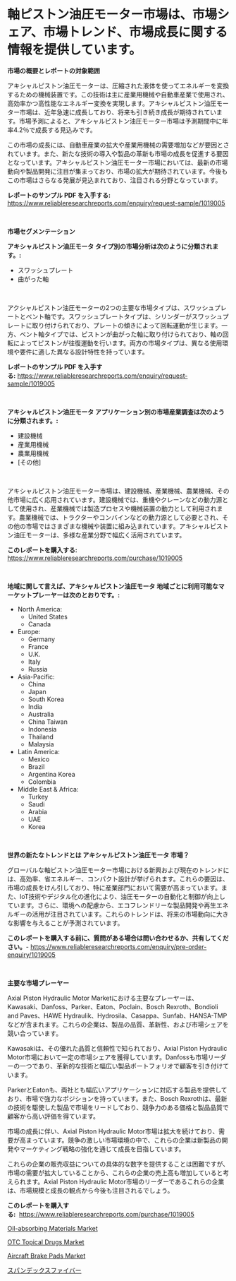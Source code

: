 <p><h1>軸ピストン油圧モーター市場は、市場シェア、市場トレンド、市場成長に関する情報を提供しています。</h1></p><p><strong>市場の概要とレポートの対象範囲</strong></p>
<p><p>アキシャルピストン油圧モーターは、圧縮された液体を使ってエネルギーを変換するための機械装置です。この技術は主に産業用機械や自動車産業で使用され、高効率かつ高性能なエネルギー変換を実現します。アキシャルピストン油圧モーター市場は、近年急速に成長しており、将来も引き続き成長が期待されています。市場予測によると、アキシャルピストン油圧モーター市場は予測期間中に年率4.2％で成長する見込みです。</p><p>この市場の成長には、自動車産業の拡大や産業用機械の需要増加などが要因とされています。また、新たな技術の導入や製品の革新も市場の成長を促進する要因となっています。アキシャルピストン油圧モーター市場においては、最新の市場動向や製品開発に注目が集まっており、市場の拡大が期待されています。今後もこの市場はさらなる発展が見込まれており、注目される分野となっています。</p></p>
<p><strong>レポートのサンプル PDF を入手する:</strong> <a href="https://www.reliableresearchreports.com/enquiry/request-sample/1019005">https://www.reliableresearchreports.com/enquiry/request-sample/1019005</a></p>
<p>&nbsp;</p>
<p><strong>市場セグメンテーション</strong></p>
<p><strong>アキシャルピストン油圧モータ タイプ別の市場分析は次のように分類されます。:</strong></p>
<p><ul><li>スワッシュプレート</li><li>曲がった軸</li></ul></p>
<p>&nbsp;</p>
<p><p>アクシャルピストン油圧モーターの2つの主要な市場タイプは、スワッシュプレートとベント軸です。スワッシュプレートタイプは、シリンダーがスワッシュプレートに取り付けられており、プレートの傾きによって回転運動が生じます。一方、ベント軸タイプでは、ピストンが曲がった軸に取り付けられており、軸の回転によってピストンが往復運動を行います。両方の市場タイプは、異なる使用環境や要件に適した異なる設計特性を持っています。</p></p>
<p><strong>レポートのサンプル PDF を入手する:</strong>&nbsp;<a href="https://www.reliableresearchreports.com/enquiry/request-sample/1019005">https://www.reliableresearchreports.com/enquiry/request-sample/1019005</a></p>
<p>&nbsp;</p>
<p><strong> アキシャルピストン油圧モータ アプリケーション別の市場産業調査は次のように分類されます。:</strong></p>
<p><ul><li>建設機械</li><li>産業用機械</li><li>農業用機械</li><li>[その他]</li></ul></p>
<p>&nbsp;</p>
<p><p>アキシャルピストン油圧モーター市場は、建設機械、産業機械、農業機械、その他市場に広く応用されています。建設機械では、重機やクレーンなどの動力源として使用され、産業機械では製造プロセスや機械装置の動力として利用されます。農業機械では、トラクターやコンバインなどの動力源として必要とされ、その他の市場ではさまざまな機械や装置に組み込まれています。アキシャルピストン油圧モーターは、多様な産業分野で幅広く活用されています。</p></p>
<p><strong>このレポートを購入する:</strong>&nbsp; <a href="https://www.reliableresearchreports.com/purchase/1019005">https://www.reliableresearchreports.com/purchase/1019005</a></p>
<p>&nbsp;</p>
<p><strong>地域に関して言えば、アキシャルピストン油圧モータ 地域ごとに利用可能なマーケットプレーヤーは次のとおりです。:</strong></p>
<p><ul>
    <li>
        North America:
        <ul>
            <li>United States</li>
            <li>Canada</li>
        </ul>
    </li>
    <li>
        Europe:
        <ul>
            <li>Germany</li>
            <li>France</li>
            <li>U.K.</li>
            <li>Italy</li>
            <li>Russia</li>
        </ul>
    </li>
    <li>
        Asia-Pacific:
        <ul>
            <li>China</li>
            <li>Japan</li>
            <li>South Korea</li>
            <li>India</li>
            <li>Australia</li>
            <li>China Taiwan</li>
            <li>Indonesia</li>
            <li>Thailand</li>
            <li>Malaysia</li>
        </ul>
    </li>
    <li>
        Latin America:
        <ul>
            <li>Mexico</li>
            <li>Brazil</li>
            <li>Argentina Korea</li>
            <li>Colombia</li>
        </ul>
    </li>
    <li>
        Middle East & Africa:
        <ul>
            <li>Turkey</li>
            <li>Saudi</li>
            <li>Arabia</li>
            <li>UAE</li>
            <li>Korea</li>
        </ul>
    </li>
    </ul></p>
<p>&nbsp;</p>
<p><strong>世界の新たなトレンドとは アキシャルピストン油圧モータ 市場？</strong></p>
<p><p>グローバルな軸ピストン油圧モーター市場における新興および現在のトレンドには、高効率、省エネルギー、コンパクト設計が挙げられます。これらの要因は、市場の成長をけん引しており、特に産業部門において需要が高まっています。また、IoT技術やデジタル化の進化により、油圧モーターの自動化と制御が向上しています。さらに、環境への配慮から、エコフレンドリーな製品開発や再生エネルギーの活用が注目されています。これらのトレンドは、将来の市場動向に大きな影響を与えることが予測されています。</p></p>
<p><strong>このレポートを購入する前に、質問がある場合は問い合わせるか、共有してください。</strong>- <a href="https://www.reliableresearchreports.com/enquiry/pre-order-enquiry/1019005">https://www.reliableresearchreports.com/enquiry/pre-order-enquiry/1019005</a></p>
<p>&nbsp;</p>
<p><strong>主要な市場プレーヤー</strong></p>
<p><p>Axial Piston Hydraulic Motor Marketにおける主要なプレーヤーは、Kawasaki、Danfoss、Parker、Eaton、Poclain、Bosch Rexroth、Bondioli and Paves、HAWE Hydraulik、Hydrosila、Casappa、Sunfab、HANSA-TMPなどが含まれます。これらの企業は、製品の品質、革新性、および市場シェアを競い合っています。</p><p>Kawasakiは、その優れた品質と信頼性で知られており、Axial Piston Hydraulic Motor市場において一定の市場シェアを獲得しています。Danfossも市場リーダーの一つであり、革新的な技術と幅広い製品ポートフォリオで顧客を引き付けています。</p><p>ParkerとEatonも、両社とも幅広いアプリケーションに対応する製品を提供しており、市場で強力なポジションを持っています。また、Bosch Rexrothは、最新の技術を駆使した製品で市場をリードしており、競争力のある価格と製品品質で顧客から高い評価を得ています。</p><p>市場の成長に伴い、Axial Piston Hydraulic Motor市場は拡大を続けており、需要が高まっています。競争の激しい市場環境の中で、これらの企業は新製品の開発やマーケティング戦略の強化を通じて成長を目指しています。</p><p>これらの企業の販売収益についての具体的な数字を提供することは困難ですが、市場の需要が拡大していることから、これらの企業の売上高も増加していると考えられます。Axial Piston Hydraulic Motor市場のリーダーであるこれらの企業は、市場規模と成長の観点から今後も注目されるでしょう。</p></p>
<p><strong>このレポートを購入する:</strong>&nbsp;&nbsp;<a href="https://www.reliableresearchreports.com/purchase/1019005">https://www.reliableresearchreports.com/purchase/1019005</a></p>
<p><p><a href="https://lydian-appliance-61d.notion.site/Oil-absorbing-Materials-Market-Share-Market-New-Trends-Analysis-Report-By-Type-By-Application-By-cb8bb8cb15ea4b1a834a3c6b05e7d25b">Oil-absorbing Materials Market</a></p><p><a href="https://view.publitas.com/reportprime-1/otc-topical-drugs-market-a-comprehensive-report-of-its-market-share-growth-trends-2023-2030/">OTC Topical Drugs Market</a></p><p><a href="https://github.com/Sherrillcrooksxa8i18ucf2m/Market-Research-Report-List-1/blob/main/aircraft-brake-pads-market.md">Aircraft Brake Pads Market</a></p><p><a href="https://github.com/hwbcz413288296/Market-Research-Report-List-1/blob/main/3601536188148.md">スパンデックスファイバー</a></p></p>